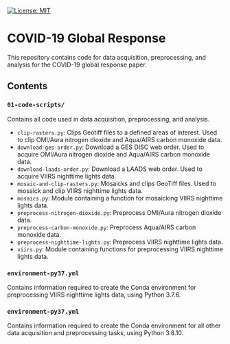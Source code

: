 [![License: MIT](https://img.shields.io/badge/License-MIT-yellow.svg)](https://opensource.org/licenses/MIT)

# COVID-19 Global Response

This repository contains code for data acquisition, preprocessing, and analysis for the COVID-19 global response paper.

## Contents

### `01-code-scripts/`

Contains all code used in data acquisition, preprocessing, and analysis.

* `clip-rasters.py`: Clips Geotiff files to a defined areas of interest. Used to clip OMI/Aura nitrogen dioxide and Aqua/AIRS carbon monoxide data.
* `download-ges-order.py`: Download a GES DISC web order. Used to acquire OMI/Aura nitrogen dioxide and Aqua/AIRS carbon monoxide data.
* `download-laads-order.py`: Download a LAADS web order. Used to acquire VIIRS nighttime lights data.
* `mosaic-and-clip-rasters.py`: Mosaicks and clips GeoTiff files. Used to mosaick and clip VIIRS nighttime lights data.
* `mosaics.py`: Module containing a function for mosaicking VIIRS nighttime lights data.
* `preprocess-nitrogen-dioxide.py`: Preprocess OMI/Aura nitrogen dioxide data.
* `preprocess-carbon-monoxide.py`: Preprocess Aqua/AIRS carbon monoxide data.
* `preprocess-nighttime-lights.py`: Preprocess VIIRS nighttime lights data.
* `viirs.py`: Module containing functions for preprocessing VIIRS nighttime lights data.

### `environment-py37.yml`

Contains information required to create the Conda environment for preprocessing VIIRS nighttime lights data, using Python 3.7.6.

### `environment-py37.yml`

Contains information required to create the Conda environment for all other data acquisition and preprocessing tasks, using Python 3.8.10.
